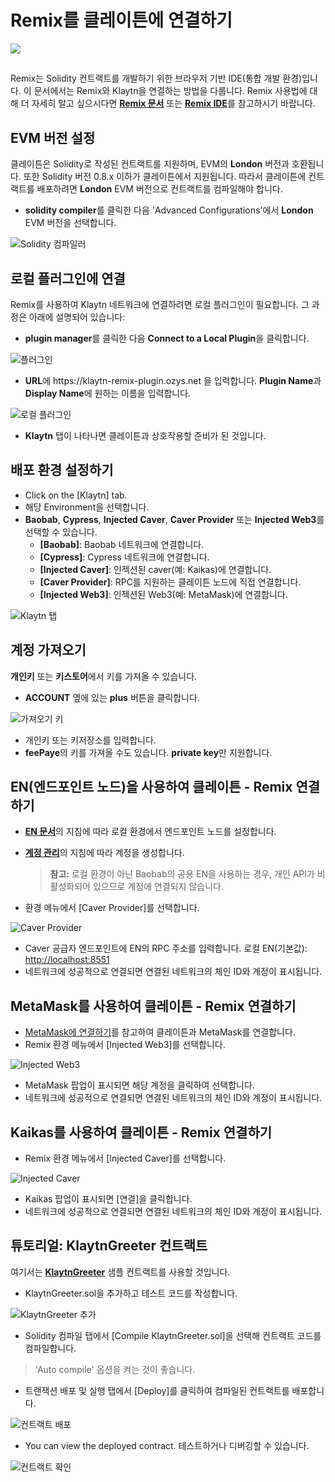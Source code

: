 # Remix를 클레이튼에 연결하기

![](/img/build/tutorials/klaytnXremix.png)

## <a href="#what-is-remix" id="what-is-remix"></a>

Remix는 Solidity 컨트랙트를 개발하기 위한 브라우저 기반 IDE(통합 개발 환경)입니다. 이 문서에서는 Remix와 Klaytn을 연결하는 방법을 다룹니다. Remix 사용법에 대해 더 자세히 알고 싶으시다면 [ **Remix 문서**](https://remix-ide.readthedocs.io/en/latest/) 또는 [**Remix IDE**](https://remix.ethereum.org/)를 참고하시기 바랍니다.

## EVM 버전 설정 <a href="#setup-evm-version" id="setup-evm-version"></a>

클레이튼은 Solidity로 작성된 컨트랙트를 지원하며, EVM의 **London** 버전과 호환됩니다. 또한 Solidity 버전 0.8.x 이하가 클레이튼에서 지원됩니다. 따라서 클레이튼에 컨트랙트를 배포하려면 **London** EVM 버전으로 컨트랙트를 컴파일해야 합니다.

- **solidity compiler**를 클릭한 다음 'Advanced Configurations'에서 **London** EVM 버전을 선택합니다.

![Solidity 컴파일러](/img/build/tutorials/remix-solidity-compiler.png)

## 로컬 플러그인에 연결 <a href="#connect-to-a-local-plugin" id="connect-to-a-local-plugin"></a>

Remix를 사용하여 Klaytn 네트워크에 연결하려면 로컬 플러그인이 필요합니다. 그 과정은 아래에 설명되어 있습니다:

- **plugin manager**를 클릭한 다음 **Connect to a Local Plugin**을 클릭합니다.

![플러그인](/img/build/tutorials/remix-environment-plugin.png)

- **URL**에 https\://klaytn-remix-plugin.ozys.net 을 입력합니다. **Plugin Name**과 **Display Name**에 원하는 이름을 입력합니다.

![로컬 플러그인](/img/build/tutorials/remix-local-plugin.png)

- **Klaytn** 탭이 나타나면 클레이튼과 상호작용할 준비가 된 것입니다.

## 배포 환경 설정하기 <a href="#setting-up-the-deployment-environment" id="setting-up-the-deployment-environment"></a>

- Click on the [Klaytn] tab.
- 해당 Environment을 선택합니다.
- **Baobab**, **Cypress**, **Injected Caver**, **Caver Provider** 또는 **Injected Web3**를 선택할 수 있습니다.
  - **[Baobab]**: Baobab 네트워크에 연결합니다.
  - **[Cypress]**: Cypress 네트워크에 연결합니다.
  - **[Injected Caver]**: 인젝션된 caver(예: Kaikas)에 연결합니다.
  - **[Caver Provider]**: RPC를 지원하는 클레이튼 노드에 직접 연결합니다.
  - **[Injected Web3]**: 인젝션된 Web3(예: MetaMask)에 연결합니다.

![Klaytn 탭](/img/build/tutorials/remix-klaytn-tab.png)

## 계정 가져오기 <a href="#import-account" id="import-account"></a>

**개인키** 또는 **키스토어**에서 키를 가져올 수 있습니다.

- **ACCOUNT** 옆에 있는 **plus** 버튼을 클릭합니다.

![가져오기 키](/img/build/tutorials/remix-klaytn-import-account.png)

- 개인키 또는 키저장소를 입력합니다.
- **feePaye**의 키를 가져올 수도 있습니다. **private key**만 지원합니다.

## EN(엔드포인트 노드)을 사용하여 클레이튼 - Remix 연결하기 <a href="#connecting-klaytn-remix-using-en" id="connecting-klaytn-remix-using-en"></a>

- [**EN 문서**](../smart-contracts/deploy/ken.md#launch-an-en)의 지침에 따라 로컬 환경에서 엔드포인트 노드를 설정합니다.
- [**계정 관리**](../get-started/account/managing-accounts.md)의 지침에 따라 계정을 생성합니다.

  > **참고:** 로컬 환경이 아닌 Baobab의 공용 EN을 사용하는 경우, 개인 API가 비활성화되어 있으므로 계정에 연결되지 않습니다.
- 환경 메뉴에서 [Caver Provider]를 선택합니다.

![Caver Provider](/img/build/tutorials/env-caver-provider.png)

- Caver 공급자 엔드포인트에 EN의 RPC 주소를 입력합니다. 로컬 EN(기본값): [http://localhost:8551](http://localhost:8551/)
- 네트워크에 성공적으로 연결되면 연결된 네트워크의 체인 ID와 계정이 표시됩니다.

## MetaMask를 사용하여 클레이튼 - Remix 연결하기  <a href="#connecting-klaytn-remix-using-metamask" id="connecting-klaytn-remix-using-metamask"></a>

- [MetaMask에 연결하기](connecting-metamask)를 참고하여 클레이튼과 MetaMask를 연결합니다.
- Remix 환경 메뉴에서 [Injected Web3]를 선택합니다.

![Injected Web3](/img/build/tutorials/env-injected-web3.png)

- MetaMask 팝업이 표시되면 해당 계정을 클릭하여 선택합니다.
- 네트워크에 성공적으로 연결되면 연결된 네트워크의 체인 ID와 계정이 표시됩니다.

## Kaikas를 사용하여 클레이튼 - Remix 연결하기 <a href="#connecting-klaytn-remix-using-kaikas" id="connecting-klaytn-remix-using-kaikas"></a>

- Remix 환경 메뉴에서 [Injected Caver]를 선택합니다.

![Injected Caver](/img/build/tutorials/env-injected-caver.png)

- Kaikas 팝업이 표시되면 [연결]을 클릭합니다.
- 네트워크에 성공적으로 연결되면 연결된 네트워크의 체인 ID와 계정이 표시됩니다.

## 튜토리얼: KlaytnGreeter 컨트랙트 <a href="#tutorial-klaytngreeter-contract" id="tutorial-klaytngreeter-contract"></a>

여기서는 [**KlaytnGreeter**](../smart-contracts/samples/klaytngreeter.md) 샘플 컨트랙트를 사용할 것입니다.

- KlaytnGreeter.sol을 추가하고 테스트 코드를 작성합니다.

![KlaytnGreeter 추가](/img/build/tutorials/remix-add-klaytngreeter.png)

- Solidity 컴파일 탭에서 [Compile KlaytnGreeter.sol]을 선택해 컨트랙트 코드를 컴파일합니다.

> 'Auto compile' 옵션을 켜는 것이 좋습니다.

- 트랜잭션 배포 및 실행 탭에서 [Deploy]를 클릭하여 컴파일된 컨트랙트를 배포합니다.

![컨트랙트 배포](/img/build/tutorials/remix-deploy-run-tx.png)

- You can view the deployed contract. 테스트하거나 디버깅할 수 있습니다.

![컨트랙트 확인](/img/build/tutorials/remix-test-or-debug.png)
